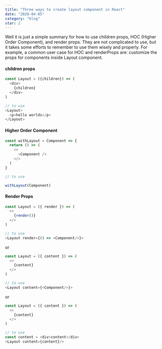 ```yaml
---
title: "Three ways to create layout component in React"
date: "2020-04-05"
category: "blog"
star: 2
---
```


Well it is just a simple summary for how to use children props, HOC (Higher Order Component), and render props. They are not complicated to use, but it takes some efforts to remember to use them wisely and properly. For example, a common user case for HOC and renderProps are: customize the props for components inside Layout component.

#### children props

```js
const Layout = ({children}) => (
  <div>
    {children}
  </div>
)

// to use
<Layout>
  <p>hello worlds</p>
</Layout>
```

#### Higher Order Component

```js
const withLayout = Component => {
  return () => (
    <>
      <Component />
    </>
  )
}

// to use

withLayout(Component)
```

#### Render Props

```js
const Layout = ({ render }) => (
  <>
    {render()}
  </>
)

// to use
<Layout render={() => <Component/>}>
```

or

```js
const Layout = ({ content }) => (
  <>
    {content}
  </>
)

// to use
<Layout content={<Component/>}>

```

or

```js
const Layout = ({ content }) => (
  <>
    {content}
  </>
)

// to use
const content = <div>content</div>
<Layout content={content}/>

```
